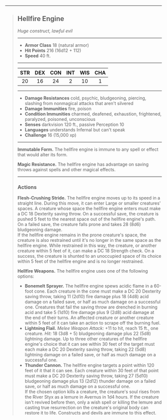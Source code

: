 ***
> ## Hellfire Engine
> *Huge construct, lawful evil*
> 
> ***
> 
> - **Armor Class** 18 (natural armor)
> - **Hit Points** 216 (16d12 + 112)
> - **Speed** 40 ft.
> 
> ***
> 
> |STR|DEX|CON|INT|WIS|CHA|
> |:---:|:---:|:---:|:---:|:---:|:---:|
> |20|16|24|2|10|1|
> 
> ***
> 
> - **Damage Resistances** cold, psychic, bludgeoning, piercing, slashing from nonmagical attacks that aren't silvered
> - **Damage Immunities** fire, poison
> - **Condition Immunities** charmed, deafened, exhaustion, frightened, paralyzed, poisoned, unconscious
> - **Senses** darkvision 120 ft., passive Perception 10
> - **Languages** understands Infernal but can't speak
> - **Challenge** 16 (15,000 xp)
> 
> ***
> 
> **Immutable Form.** The hellfire engine is immune to any spell or effect that would alter its form.
> 
> **Magic Resistance.** The hellfire engine has advantage on saving throws against spells and other magical effects.
> 
> ***
> 
> ### Actions
> **Flesh-Crushing Stride.** The hellfire engine moves up to its speed in a straight line. During this move, it can enter Large or smaller creatures' spaces. A creature whose space the hellfire engine enters must make a DC 18 Dexterity saving throw. On a successful save, the creature is pushed 5 feet to the nearest space out of the hellfire engine's path. On a failed save, the creature falls prone and takes 28 (8d6) bludgeoning damage.  
> If the hellfire engine remains in the prone creature's space, the creature is also restrained until it's no longer in the same space as the hellfire engine. While restrained in this way, the creature, or another creature within 5 feet of it, can make a DC 18 Strength check. On a success, the creature is shunted to an unoccupied space of its choice within 5 feet of the hellfire engine and is no longer restrained.
> 
> **Hellfire Weapons.** The hellfire engine uses one of the following options:  
> - **Bonemelt Sprayer.** The hellfire engine spews acidic flame in a 60-foot cone. Each creature in the cone must make a DC 20 Dexterity saving throw, taking 11 (2d10) fire damage plus 18 (4d8) acid damage on a failed save, or half as much damage on a successful one. Creatures that fail the saving throw are drenched in burning acid and take 5 (1d10) fire damage plus 9 (2d8) acid damage at the end of their turns. An affected creature or another creature within 5 feet of it can take an action to scrape off the burning fuel.  
> - **Lightning Flail.** *Melee Weapon Attack:* +11 to hit, reach 15 ft., one creature. *Hit:* 18 (3d8 + 5) bludgeoning damage plus 22 (5d8) lightning damage. Up to three other creatures of the hellfire engine's choice that it can see within 30 feet of the target must each make a DC 20 Dexterity saving throw, taking 22 (5d8) lightning damage on a failed save, or half as much damage on a successful one.  
> - **Thunder Cannon.** The hellfire engine targets a point within 120 feet of it that it can see. Each creature within 30 feet of that point must make a DC 20 Dexterity saving throw, taking 27 (5d10) bludgeoning damage plus 13 (2d12) thunder damage on a failed save, or half as much damage on a successful one.  
> If the chosen option kills a creature, the creature's soul rises from the River Styx as a lemure in Avernus in 1d4 hours. If the creature isn't revived before then, only a wish spell or killing the lemure and casting true resurrection on the creature's original body can restore it to life. Constructs and devils are immune to this effect.